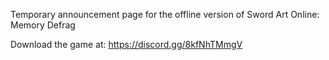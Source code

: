 Temporary announcement page for the offline version of Sword Art Online: Memory Defrag

Download the game at: https://discord.gg/8kfNhTMmgV
